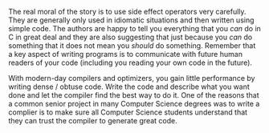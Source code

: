 The real moral of the story is to use side effect operators very carefully.  They are generally only used in idiomatic situations
and then written using simple code.   The authors are happy to tell you everything that you *can* do in C in great deal and they are
also suggesting that just because you *can* do something that it does not mean you *should* do something.  Remember that a key aspect
of writing programs is to communicate with future human readers of your code (including you reading your own code in the future).

With modern-day compilers and optimizers, you gain little performance by writing dense / obtuse code.   Write the code
and describe what you want done and let the compiler find the best way to do it.
One of the reasons that a common senior project in many Computer Science degrees was to write a complier is to make sure
all Computer Science students understand that they can trust the compiler to generate great code.
